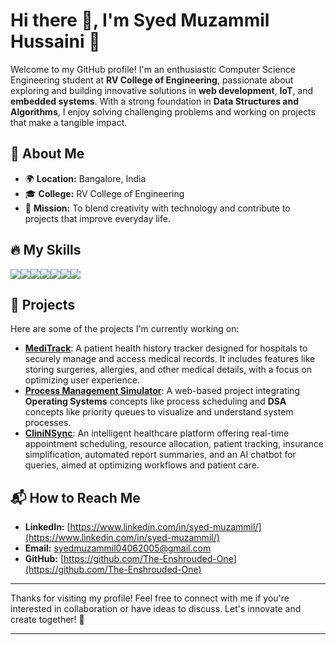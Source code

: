 # Hi there 👋, I'm **Syed Muzammil Hussaini** 🚀  

Welcome to my GitHub profile! I'm an enthusiastic Computer Science Engineering student at **RV College of Engineering**, passionate about exploring and building innovative solutions in **web development**, **IoT**, and **embedded systems**. With a strong foundation in **Data Structures and Algorithms**, I enjoy solving challenging problems and working on projects that make a tangible impact.  

## 🚀 **About Me**  

- 🌍 **Location:** Bangalore, India  
- 🎓 **College:** RV College of Engineering  
- 🎯 **Mission:** To blend creativity with technology and contribute to projects that improve everyday life.  

## 🔥 **My Skills**  

<div style="display: flex; flex-wrap: wrap;">  
    <img src="https://img.shields.io/badge/C++-00599C?style=flat-square&logo=c%2B%2B&logoColor=white" />  
    <img src="https://img.shields.io/badge/C-00599C?style=flat-square&logo=c&logoColor=white" />  
    <img src="https://img.shields.io/badge/Arduino-00979D?style=flat-square&logo=arduino&logoColor=white" />  
    <img src="https://img.shields.io/badge/ESP32-FFCE00?style=flat-square&logo=espressif&logoColor=black" />  
    <img src="https://img.shields.io/badge/HTML-E34F26?style=flat-square&logo=html5&logoColor=white" />  
    <img src="https://img.shields.io/badge/CSS-1572B6?style=flat-square&logo=css3&logoColor=white" />  
<!--     <img src="https://img.shields.io/badge/Python-3776AB?style=flat-square&logo=python&logoColor=white" />   -->
    <img src="https://img.shields.io/badge/DSA-007ACC?style=flat-square&logo=leetcode&logoColor=white" />  
</div>  

## 💼 **Projects**  

Here are some of the projects I'm currently working on:  

- **[MediTrack](https://github.com/syedmuzammil/Medi-Track)**: A patient health history tracker designed for hospitals to securely manage and access medical records. It includes features like storing surgeries, allergies, and other medical details, with a focus on optimizing user experience.  
- **[Process Management Simulator](https://github.com/syedmuzammil/Process-Simulator)**: A web-based project integrating **Operating Systems** concepts like process scheduling and **DSA** concepts like priority queues to visualize and understand system processes.
- **[CliniNSync](https://github.com/syedmuzammil/CliniNSync)**: An intelligent healthcare platform offering real-time appointment scheduling, resource allocation, patient tracking, insurance simplification, automated report summaries, and an AI chatbot for queries, aimed at optimizing workflows and patient care.  

## 📬 **How to Reach Me**  

- **LinkedIn:** [https://www.linkedin.com/in/syed-muzammil/](https://www.linkedin.com/in/syed-muzammil/)  
- **Email:** syedmuzammil04062005@gmail.com  
- **GitHub:** [https://github.com/The-Enshrouded-One](https://github.com/The-Enshrouded-One)  

---  

Thanks for visiting my profile! Feel free to connect with me if you're interested in collaboration or have ideas to discuss. Let's innovate and create together! 🚀  

---  

